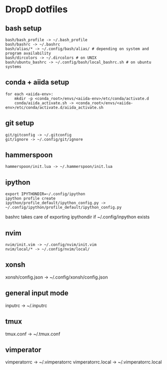 # DropD dotfiles

## bash setup

```
bash/bash_profile -> ~/.bash_profile
bash/bashrc -> ~/.bashrc
bash/alias/* -> ~/.config/bash/alias/ # depending on system and program availability
bash/dircolors -> ~/.dircolors # on UNIX
bash/ubuntu_bashrc -> ~/.config/bash/local_bashrc.sh # on ubuntu systems
```

## conda + aiida setup

```
for each <aiida-env>:
    mkdir -p <conda_root>/envs/<aiida-env>/etc/conda/activate.d
    conda/aiida_activate.sh -> <conda_root>/envs/<aiida-env>/etc/conda/activate.d/aiida_activate.sh
```

## git setup

```
git/gitconfig -> ~/.gitconfig
git/ignore -> ~/.config/git/ignore
```

## hammerspoon

```
hammerspoon/init.lua -> ~/.hammerspoon/init.lua
```

## ipython

```
export IPYTHONDIR=~/.config/ipython
ipython profile create
ipython/profile_default/ipython_config.py -> ~/.config/ipython/profile_default/ipython_config.py
```
bashrc takes care of exporting ipythondir if ~/.config/inpython exists

## nvim

```
nvim/init.vim -> ~/.config/nvim/init.vim
nvim/local/* -> ~/.config/nvim/local/
```

## xonsh
xonsh/config.json -> ~/.config/xonsh/config.json

## general input mode
inputrc -> ~/.inputrc

## tmux
tmux.conf -> ~/.tmux.conf

## vimperator
vimperatorrc -> ~/.vimperatorrc
vimperatorrc.local -> ~/.vimperatorrc.local
